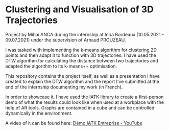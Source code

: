 # Clustering and Visualisation of 3D Trajectories
Project by Mihai ANCA during the internship at Inria Bordeaux (10.05.2021 - 09.07.2021) under the supervision of Arnaud PROUZEAU.

I was tasked with implementing the k-means algorithm for clustering 2D points and then adapt it to function with 3D trajectories. I have used the DTW algorithm for calculating the distance between two trajectories and adapted the algorithm to its k-means++ optimisation.

This repository contains the project itself, as well as a presentation I have created to explain the DTW algorithm and the report I've submitted at the end of the internship documenting my work (in French).

In order to showcase it, I have used the IATK library to create a first-person demo of what the results could look like when used at a workplace with the help of AR tools. Graphs are contained in a cube and can be controlled dynamically in the environment.

A video of it can be found here: [Démo IATK Entreprise - YouTube](https://www.youtube.com/watch?v=Ba3jaqK19S4)